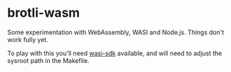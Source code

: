 # brotli-wasm

Some experimentation with WebAssembly, WASI and Node.js. Things don't work fully yet.

To play with this you'll need [wasi-sdk](https://github.com/CraneStation/wasi-sdk/releases)
available, and will need to adjust the sysroot path in the Makefile.
